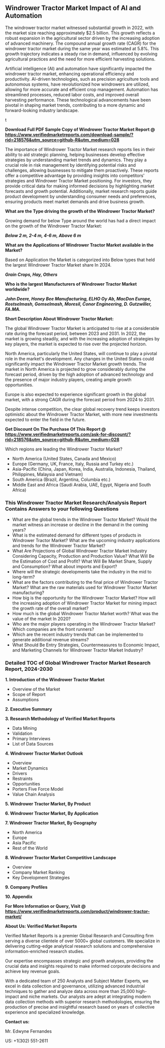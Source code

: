 <h2>Windrower Tractor Market Impact of AI and Automation</h2><p>The windrower tractor market witnessed substantial growth in 2022, with the market size reaching approximately $2.5 billion. This growth reflects a robust expansion in the agricultural sector driven by the increasing adoption of advanced machinery. The compound annual growth rate (CAGR) for the windrower tractor market during the same year was estimated at 5.8%. This growth trajectory indicates a steady rise in demand, influenced by evolving agricultural practices and the need for more efficient harvesting solutions.</p><p>Artificial intelligence (AI) and automation have significantly impacted the windrower tractor market, enhancing operational efficiency and productivity. AI-driven technologies, such as precision agriculture tools and autonomous systems, have revolutionized how windrowers are utilized, allowing for more accurate and efficient crop management. Automation has streamlined processes, reduced labor costs, and improved overall harvesting performance. These technological advancements have been pivotal in shaping market trends, contributing to a more dynamic and forward-looking industry landscape.</p>t</p><p id="" class=""><strong>Download Full PDF Sample Copy of Windrower Tractor Market Report @ <a href="https://www.verifiedmarketreports.com/download-sample/?rid=218576&utm_source=github-R&utm_medium=028" target="_blank">https://www.verifiedmarketreports.com/download-sample/?rid=218576&utm_source=github-R&utm_medium=028</a></strong></p><p>The importance of&nbsp;Windrower Tractor Market research reports lies in their ability to aid strategic planning, helping businesses develop effective strategies by understanding market trends and dynamics. They play a crucial role in risk management by identifying potential risks and challenges, allowing businesses to mitigate them proactively. These reports offer a competitive advantage by providing insights into competitors' strategies and Windrower Tractor Market positioning. For investors, they provide critical data for making informed decisions by highlighting market forecasts and growth potential. Additionally, market research reports guide product development by understanding consumer needs and preferences, ensuring products meet market demands and drive business growth.</p><p><strong>What are the&nbsp;Type driving the growth of the Windrower Tractor Market?</strong></p><p id="" class="">Growing demand for below Type around the world has had a direct impact on the growth of the Windrower Tractor Market:</p><em><strong>Below 2 m, 2-4 m, 4-6 m, Above 6 m</strong></em></p><strong>What are the&nbsp;Applications&nbsp;of Windrower Tractor Market available in the Market?</strong></p><p id="" class="">Based on Application the Market is categorized into Below types that held the largest Windrower Tractor Market share In 2024.</p><em><strong>Grain Crops, Hay, Others</strong></em></p><strong>Who is the largest Manufacturers of Windrower Tractor Market worldwide?</strong></p><p><em><strong>John Deere, Honey Bee Manufacturing, ELHO Oy Ab, MacDon Europe, Rostselmash, Gomselmash, Moresil, Conor Engineering, D. Gutzwiller, FA.MA.</strong></em></p><p id="" class=""><strong>Short Description About Windrower Tractor Market:</strong></p><p>The global Windrower Tractor Market is anticipated to rise at a considerable rate during the forecast period, between 2023 and 2031. In 2022, the market is growing steadily, and with the increasing adoption of strategies by key players, the market is expected to rise over the projected horizon.</p><p>North America, particularly the United States, will continue to play a pivotal role in the market's development. Any changes in the United States could significantly impact the Windrower Tractor Market growth trends. The market in North America is projected to grow considerably during the forecast period, driven by the high adoption of advanced technology and the presence of major industry players, creating ample growth opportunities.</p><p>Europe is also expected to experience significant growth in the global market, with a strong CAGR during the forecast period from 2024 to 2031.</p><p>Despite intense competition, the clear global recovery trend keeps investors optimistic about the Windrower Tractor Market, with more new investments expected to enter the field in the future.</p><p id="" class=""><strong>Get Discount On The Purchase Of This Report @ <a href="https://www.verifiedmarketreports.com/ask-for-discount/?rid=218576&utm_source=github-R&utm_medium=028" target="_blank">https://www.verifiedmarketreports.com/ask-for-discount/?rid=218576&utm_source=github-R&utm_medium=028</a></strong></p>Which regions are leading the Windrower Tractor Market?</p><ul><li>North America (United States, Canada and Mexico)</li><li>Europe (Germany, UK, France, Italy, Russia and Turkey etc.)</li><li>Asia-Pacific (China, Japan, Korea, India, Australia, Indonesia, Thailand, Philippines, Malaysia and Vietnam)</li><li>South America (Brazil, Argentina, Columbia etc.)</li><li>Middle East and Africa (Saudi Arabia, UAE, Egypt, Nigeria and South Africa)</li></ul><h3 id="" class="">This Windrower Tractor Market Research/Analysis Report Contains Answers to your following Questions</h3><ul><li>What are the global trends in the Windrower Tractor Market? Would the market witness an increase or decline in the demand in the coming years?</li><li>What is the estimated demand for different types of products in Windrower Tractor Market? What are the upcoming industry applications and trends for the Windrower Tractor Market?</li><li>What Are Projections of Global Windrower Tractor Market Industry Considering Capacity, Production and Production Value? What Will Be the Estimation of Cost and Profit? What Will Be Market Share, Supply and Consumption? What about imports and Export?</li><li>Where will the strategic developments take the industry in the mid to long-term?</li><li>What are the factors contributing to the final price of Windrower Tractor Market? What are the raw materials used for Windrower Tractor Market manufacturing?</li><li>How big is the opportunity for the Windrower Tractor Market? How will the increasing adoption of Windrower Tractor Market for mining impact the growth rate of the overall market?</li><li>How much is the global Windrower Tractor Market worth? What was the value of the market In 2020?</li><li>Who are the major players operating in the Windrower Tractor Market? Which companies are the front runners?</li><li>Which are the recent industry trends that can be implemented to generate additional revenue streams?</li><li>What Should Be Entry Strategies, Countermeasures to Economic Impact, and Marketing Channels for Windrower Tractor Market Industry?</li></ul><h3 id="" class="">Detailed TOC of Global Windrower Tractor Market Research Report, 2024-2030</h3><p id="" class=""><strong>1. Introduction of the Windrower Tractor Market</strong></p><ul><li>Overview of the Market</li><li>Scope of Report</li><li>Assumptions</li></ul><p id="" class=""><strong>2. Executive Summary</strong></p><p id="" class=""><strong>3. Research Methodology of Verified Market Reports</strong></p><ul><li>Data Mining</li><li>Validation</li><li>Primary Interviews</li><li>List of Data Sources</li></ul><p id="" class=""><strong>4. Windrower Tractor Market Outlook</strong></p><ul><li>Overview</li><li>Market Dynamics</li><li>Drivers</li><li>Restraints</li><li>Opportunities</li><li>Porters Five Force Model</li><li>Value Chain Analysis</li></ul><p id="" class=""><strong>5. Windrower Tractor Market, By Product</strong></p><p id="" class=""><strong>6. Windrower Tractor Market, By Application</strong></p><p id="" class=""><strong>7. Windrower Tractor Market, By Geography</strong></p><ul><li>North America</li><li>Europe</li><li>Asia Pacific</li><li>Rest of the World</li></ul><p id="" class=""><strong>8. Windrower Tractor Market Competitive Landscape</strong></p><ul><li>Overview</li><li>Company Market Ranking</li><li>Key Development Strategies</li></ul><p id="" class=""><strong>9. Company Profiles</strong></p><p id="" class=""><strong>10. Appendix</strong></p><p id="" class=""><strong>For More Information or Query, Visit @ <a href="https://www.verifiedmarketreports.com/product/windrower-tractor-market/" target="_blank">https://www.verifiedmarketreports.com/product/windrower-tractor-market/</a></strong></p><p id="" class=""><strong>About Us: Verified Market Reports</strong></p><p id="" class="">Verified Market Reports is a premier Global Research and Consulting firm serving a diverse clientele of over 5000+ global customers. We specialize in delivering cutting-edge analytical research solutions and comprehensive information-enriched research studies.</p><p id="" class="">Our expertise encompasses strategic and growth analyses, providing the crucial data and insights required to make informed corporate decisions and achieve key revenue goals.</p><p id="" class="">With a dedicated team of 250 Analysts and Subject Matter Experts, we excel in data collection and governance, utilizing advanced industrial techniques to gather and analyze data across more than 25,000 high-impact and niche markets. Our analysts are adept at integrating modern data collection methods with superior research methodologies, ensuring the production of precise and insightful research based on years of collective experience and specialized knowledge.</p><p id="" class=""><strong>Contact us:</strong></p><p id="" class="">Mr. Edwyne Fernandes</p><p id="" class="">US: +1(302) 551-2611</p>